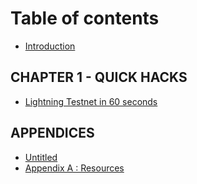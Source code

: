 # Table of contents

* [Introduction](README.md)

## CHAPTER 1 - QUICK HACKS

* [Lightning Testnet in 60 seconds](quick-hacks/lightning-testnet-in-60-seconds.md)

## APPENDICES

* [Untitled](appendices/untitled.md)
* [Appendix A : Resources](appendices/appendix-a-resources.md)

